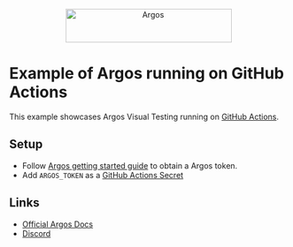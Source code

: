 <p align="center">
  <a href="https://argos-ci.com/?utm_source=github&utm_medium=logo" target="_blank">
    <img src="https://raw.githubusercontent.com/argos-ci/argos/main/resources/logos/logo-github-readme.png" alt="Argos" width="300" height="61">
  </a>
</p>

# Example of Argos running on GitHub Actions

This example showcases Argos Visual Testing running on [GitHub Actions](https://github.com/features/actions).

## Setup

- Follow [Argos getting started guide](https://argos-ci.com/docs) to obtain a Argos token.
- Add `ARGOS_TOKEN` as a [GitHub Actions Secret](https://docs.github.com/en/actions/security-guides/encrypted-secrets)

## Links

- [Official Argos Docs](https://argos-ci.com/docs)
- [Discord](https://argos-ci.com/discord)
